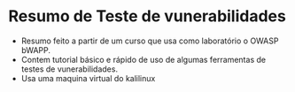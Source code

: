 # Resumo de Teste de vunerabilidades

- Resumo feito a partir de um curso que usa como laboratório o OWASP bWAPP.
- Contem tutorial básico e rápido de uso de algumas ferramentas de testes de vunerabilidades.
- Usa uma maquina virtual do kalilinux
